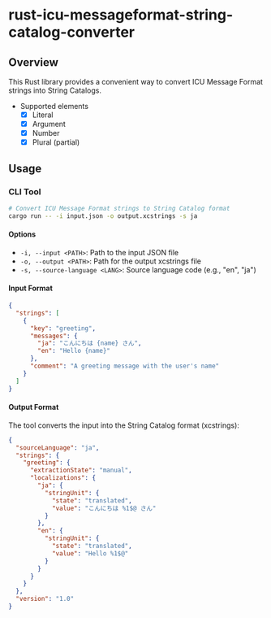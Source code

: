 # rust-icu-messageformat-string-catalog-converter

## Overview
This Rust library provides a convenient way to convert ICU Message Format strings into String Catalogs.

- Supported elements
  - [x] Literal
  - [x] Argument
  - [x] Number
  - [x] Plural (partial)

## Usage

### CLI Tool

```bash
# Convert ICU Message Format strings to String Catalog format
cargo run -- -i input.json -o output.xcstrings -s ja
```

#### Options

- `-i, --input <PATH>`: Path to the input JSON file
- `-o, --output <PATH>`: Path for the output xcstrings file
- `-s, --source-language <LANG>`: Source language code (e.g., "en", "ja")

#### Input Format

```json
{
  "strings": [
    {
      "key": "greeting",
      "messages": {
        "ja": "こんにちは {name} さん",
        "en": "Hello {name}"
      },
      "comment": "A greeting message with the user's name"
    }
  ]
}
```

#### Output Format

The tool converts the input into the String Catalog format (xcstrings):

```json
{
  "sourceLanguage": "ja",
  "strings": {
    "greeting": {
      "extractionState": "manual",
      "localizations": {
        "ja": {
          "stringUnit": {
            "state": "translated",
            "value": "こんにちは %1$@ さん"
          }
        },
        "en": {
          "stringUnit": {
            "state": "translated",
            "value": "Hello %1$@"
          }
        }
      }
    }
  },
  "version": "1.0"
}
```

